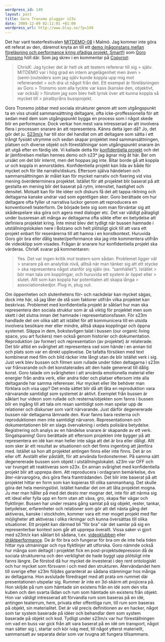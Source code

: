 ```yaml
--- 
wordpress_id: 149 
layout: post
title: Goro Tronsmo pluggar s23x 
date: 2008-12-09 02:11:01 +01:00 
wordpress_url: http://www.blay.se/?p=149 
---
```


Det har varit teaterfestivalen [MITDEMO-08](http://www.teatrweimar.se/mitdemo/) i Malmö. Jag kommer inte göra ett referat av den, däremot knyta an till ett [demo (någonstans mellan föreläsning och performance kring ofädiga projekt. Smart!)](#) som [Goro Tronsmo](http://www.gorotronsmo.com/) höll där. Som jag skrev i en kommentar på [Copyriot](http://copyriot.se/2008/11/30/rejal-aktion-teatrala-transaktioner-fran-malmo/):

> ChrisK: Jag tycker det är helt ok att teatern refererar till sig > själv. MITDEMO var i hög grad en intern angelägenhet men även > (semi-)outsiders som jag själv kunde koppla upp mig mot refererandet > och dra ut något från det. Ett exempel är föreläsningen av Goro > Tronsmo som alla tyckte var kass (kanske den, objektivt, var också) > förutom jag som blev helt lyrisk över att kunna koppla så mycket till > piratbyråns bussprojekt.

Goro Tronsmo jobbar med sociala strukturer genom att som utgångspunkt ta en viss utvald sammansättning deltagare, ofta icke-proffessionella för att sedan med dem som utgångspunkt bygga en process som i något skede blir en performance. Dock verkar hon mest vara intresserad av att involvera flera i processen snarare än att representera. Känns detta igen då? Jo, det gör det ju. [S23m/x](http://s23m.tumblr.com/) har till stor del handlat om att deltagare som sätta i ett trångt fysiskt utrymme och sedan skapar projektet med sammansättningen, platsen och diverse objekt och föreställningar som utgångspunkt snarare än att utgå efter en färdig idé. Vi kallade detta för [konfidentiella projekt](http://s23m.tumblr.com/post/47488822/victor-misiano-the-institutionalization-of-friendship) och det är jämförelsen mellan hennes demo och s23* jag ägnar mig åt här. Ber om ursäkt om det blir internt, men det hoppas jag inte. Bitar borde gå att koppla ur och koppla in annorstädes. Konfidentiella projekt kan lida av både för mycket och för lite narrativ/diskurs. Eftersom själva händelsen och sammansättningen är målet kan för mycket narrativ och fixering vid viss mening överdeterminera projektet. Istället för att projektet blir baserat på att gestalta en mening blir det baserat på rytm, intensitet, hastighet och densitet. Motsatt kan för lite idéer och diskurs få det att tappa riktning och deltagarna kanske undrar vad som egentligen sker. Goro berättade om hur deltagare ofta fyller ut narrativa luckor genom att reproducera en konventionell teaterform. De började bete sig som man förväntar sig att skådespelare ska göra och agera med dialoger etc. Det var väldigt påtagligt under bussresan att många av deltagarna ofta sökte efter en betydelse att definiera projektet kring. Inte minst blev det tydligt när bussen hamnade i utställningslokalen nere i Bolzano och helt plötsligt gick till att vara ett projekt enbart för resenärerna till att hamna i en konstkontext. Huruvida Goro gör bra eller dålig teater/performance ska jag inte kommentera utifrån de videoklipp som visades. Frågan är snarare hur konfidentiella projekt ska värderas. ChrisK svarar på kommentaren:

> Yes. Det var ingen kritik mot teatern som sådan. Problemet ligger väl > snarare på en analytisk nivå, alltså när man tänker sig att ett stycke > ska representera något utanför sig själv (ex. “samhället”). Istället > bör man tala om kopplingar, och huruvida ett system är öppet eller > slutet. Allt som kan koppla har potentialen att skapa långa > associationskedjor. Plug in, plug out.

Om öppenheten och slutenhetens för- och nackdelar kan mycket sägas, dock inte här, så jag låter de stå som faktorer utifrån vilka projektet kan beskrivas. Problemet med konfidentiella projekt är såklart hur man ska representera den sociala struktur som är så viktig för projektet men som skett i det slutna innan det hamnade i representationsfasen. För s23m handlade det om olika sätt att istället för att kommunicera till en utsida involvera besökare mer eller mindre, alltså skapa kopplingar och öppna systemet. Släppa in dem, bokstavligen talat i bussen (our organic living space, you art fuckers) men också genom historier och dokumentation. Reproduktion (av former) och representation (av projektet) är relaterade. Det blir alltid en svårighet att representera vad som hände i en annan tid och plats som var en direkt upplevelse. De tafatta försöken med text kombinerat med film och bild räcker inte långt utan de blir istället verk i sig. Just verk blev bussen och filmen som rullade under tiden deltagarna i s23m var frånvarande och det konstaterades att den hade genererat till dålig konst. Goro talade om svårigheten i att använda emotionella material eller energier från andra verk, eller andra tider och platser eftersom inte alla deltagande har samma referenser. Hur mycket eller lite behöver man förklara och visa upp? Det enda sättet blir då att låta en reproduktion vara närvarande samtidigt som systemet är aktivt. Exemplet från bussen är såklart hur videon som rullade och resterna/objekten som fanns i bussen blir en ingång till att tala om resan samtidigt som man spelar upp de relationer och diskurser som varit närvarande. Just därför degenererade bussen när deltagarna lämnade den. Kvar fanns bara resterna och reproduktionen men inte samtidigt närvaron. Representationen och dokumentationen blir en slags övervakning i ordets polisiära betydelse. Registrering och analys av en händelse snarare är skapande av ett verk. Singalspaning! Goro berättade att eftersom projekten inte bygger på att representera en idé kan man heller inte säga att det är bra eller dåligt. Allt som sker är ett resultat av situationen och det finns ingenting att jämföra med. Istället sa hon att projektet antingen finns eller inte finns. Det är on eller off. Avställt eller påställt, för att använda fordonstermer. På samma sätt degenererade bussen som objekt i utställningslokalet. s23m var OFF och var tvunget att reaktiveras som s23x. En annan svårighet med konfidentiella projekt blir att upprepa dem. Att reproducera i ordagrann bemärkelse, dvs åter-närvarogöra, dvs göra flera framträdanden. Det blir inte baserat på att projektet hittar en form som kan kopieras till olika sammanhang. Det skulle göra det hela meningslöst. Istället handlar det om att låta projektet mogna. Ju mer man håller på med det desto mer mognar det, inte för att närma sig ett ideal eller fylla upp en form utan att växa, gro, skapa fler vägar och flyktlinjer. Bussen har under resans gång samlat på sig objekt, rester, tankar, betydelser, erfarenheter och relationer som gör att det nästa gång det aktiveras, kanske i stockholm, kommer vara ett mer moget projekt med fler möjligheter att aktiveras i olika rikningar och kunna översättas till olika situationer. Ett projekt kan därmed bli "för bra" när det samlar på sig en representerbar kontext som går att upprepa överallt. Vissa saker vi gjort med s23m/x kan såklart bli sådana, t.ex. [videoklubben](http://picasaweb.google.com/system23x/S23x#5269940649535856610) eller [dräktperformance](http://picasaweb.google.com/system23x/S23x#5267120204032523874). De är för bra och fungerar för bra om de inte hela tiden hittar nya utmaningar och nya flyktlinjer att utforska. Goro nämnde också hur många som deltagit i projektet fick en post-projektsdepression då de sociala strukturerna och den verklighet de hade byggt upp plötsligt inte fanns längre. De förstod då hur mycket de investerat i den rent ontologiskt och hur mycket som försvann i och med den strukturen. Återvändandet hem till sverige efter s23m följdes garanterat av sådana stämningar hos många av deltagarna. Hon avslutade föredraget med att prata om rummet där presentationen utspelar sig. Rummer är inte en 3d-skärm att projicera på. Hon skiljde på rum som hämtade sin existens från en idé som den vita kuben och den svarta lådan och rum som hämtade sin existens från objekt. Hon var väldigt intresserad att förvandla rum som baseras på en idé, antingen teaterrum, hem, privata eller offentliga rum, till rum som baseras på objekt, sin materialitet. Det är väl precis definitionen av en hacker, något som tar system baserade på idéer och behandlar dem som system baserade på objekt och kod. Tydligt under s23m/x var hur föreställningen om vad en buss var gick från att vara baserat på en idé om transport, något man sätter sig i, startar och kör iväg med, till något ytterst materiellt, sammansatt av separata delar som var tvugna att fungera tillsammans. 